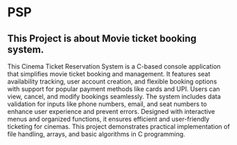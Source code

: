 # PSP
## This Project is about Movie ticket booking system. 
This Cinema Ticket Reservation System is a C-based console application that simplifies movie ticket booking and management. It features seat availability tracking, user account creation, and flexible booking options with support for popular payment methods like cards and UPI. Users can view, cancel, and modify bookings seamlessly. The system includes data validation for inputs like phone numbers, email, and seat numbers to enhance user experience and prevent errors. Designed with interactive menus and organized functions, it ensures efficient and user-friendly ticketing for cinemas. This project demonstrates practical implementation of file handling, arrays, and basic algorithms in C programming.
